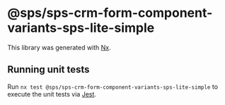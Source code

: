 # @sps/sps-crm-form-component-variants-sps-lite-simple

This library was generated with [Nx](https://nx.dev).

## Running unit tests

Run `nx test @sps/sps-crm-form-component-variants-sps-lite-simple` to execute the unit tests via [Jest](https://jestjs.io).
